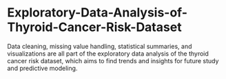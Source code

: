# Exploratory-Data-Analysis-of-Thyroid-Cancer-Risk-Dataset
Data cleaning, missing value handling, statistical summaries, and visualizations are all part of the exploratory data analysis of the thyroid cancer risk dataset, which aims to find trends and insights for future study and predictive modeling.
